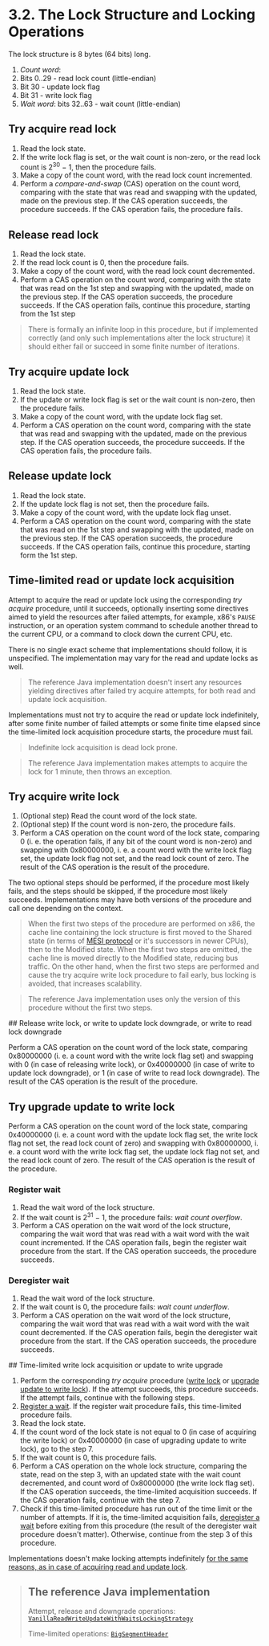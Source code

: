 # 3.2. The Lock Structure and Locking Operations

The lock structure is 8 bytes (64 bits) long.

 1. *Count word*:
  1. Bits 0..29 - read lock count (little-endian)
  2. Bit 30 - update lock flag
  3. Bit 31 - write lock flag
 2. *Wait word*: bits 32..63 - wait count (little-endian)

## Try acquire read lock

 1. Read the lock state.
 2. If the write lock flag is set, or the wait count is non-zero, or the read lock count is
 2<sup>30</sup> &minus; 1, then the procedure fails.
 3. Make a copy of the count word, with the read lock count incremented.
 4. Perform a *compare-and-swap* (CAS) operation on the count word, comparing with the state that
 was read and swapping with the updated, made on the previous step. If the CAS operation succeeds,
 the procedure succeeds. If the CAS operation fails, the procedure fails.

## Release read lock

 1. Read the lock state.
 2. If the read lock count is 0, then the procedure fails.
 3. Make a copy of the count word, with the read lock count decremented.
 4. Perform a CAS operation on the count word, comparing with the state that was read on the 1st
 step and swapping with the updated, made on the previous step. If the CAS operation succeeds,
 the procedure succeeds. If the CAS operation fails, continue this procedure, starting from the 1st
 step

> There is formally an infinite loop in this procedure, but if implemented correctly (and only
> such implementations alter the lock structure) it should either fail or succeed in some finite
> number of iterations.

## Try acquire update lock

 1. Read the lock state.
 2. If the update or write lock flag is set or the wait count is non-zero, then the procedure fails.
 3. Make a copy of the count word, with the update lock flag set.
 4. Perform a CAS operation on the count word, comparing with the state that was read and swapping
 with the updated, made on the previous step. If the CAS operation succeeds, the procedure succeeds.
 If the CAS operation fails, the procedure fails.

## Release update lock

 1. Read the lock state.
 2. If the update lock flag is not set, then the procedure fails.
 3. Make a copy of the count word, with the update lock flag unset.
 4. Perform a CAS operation on the count word, comparing with the state that was read on the 1st
 step and swapping with the updated, made on the previous step. If the CAS operation succeeds, the
 procedure succeeds. If the CAS operation fails, continue this procedure, starting form the 1st
 step.

## Time-limited read or update lock acquisition

Attempt to acquire the read or update lock using the corresponding *try acquire* procedure, until it
succeeds, optionally inserting some directives aimed to yield the resources after failed attempts,
for example, x86's `PAUSE` instruction, or an operation system command to schedule another thread to
the current CPU, or a command to clock down the current CPU, etc.

There is no single exact scheme that implementations should follow, it is unspecified. The
implementation may vary for the read and update locks as well.

> The reference Java implementation doesn't insert any resources yielding directives after failed
> try acquire attempts, for both read and update lock acquisition.

Implementations must not try to acquire the read or update lock indefinitely, after some finite
number of failed attempts or some finite time elapsed since the time-limited lock acquisition
procedure starts, the procedure must fail.

> Indefinite lock acquisition is dead lock prone.

> The reference Java implementation makes attempts to acquire the lock for 1 minute, then throws
> an exception.

## Try acquire write lock

 1. (Optional step) Read the count word of the lock state.
 2. (Optional step) If the count word is non-zero, the procedure fails.
 3. Perform a CAS operation on the count word of the lock state, comparing 0 (i. e. the operation
 fails, if any bit of the count word is non-zero) and swapping with 0x80000000, i. e. a count word
 with the write lock flag set, the update lock flag not set, and the read lock count of zero. The
 result of the CAS operation is the result of the procedure.

The two optional steps should be performed, if the procedure most likely fails, and the steps should
be skipped, if the procedure most likely succeeds. Implementations may have both versions of the
procedure and call one depending on the context.

> When the first two steps of the procedure are performed on x86, the cache line containing the lock
> structure is first moved to the Shared state (in terms of [MESI protocol](
> https://en.wikipedia.org/wiki/MESI_protocol) or it's successors in newer CPUs), then to the
> Modified state. When the first two steps are omitted, the cache line is moved directly to the
> Modified state, reducing bus traffic. On the other hand, when the first two steps are performed
> and cause the try acquire write lock procedure to fail early, bus locking is avoided, that
> increases scalability.

> The reference Java implementation uses only the version of this procedure without the first two
> steps.

<a name="release-write-lock" />
<a name="write-to-update-lock-downgrade" />
<a name="write-to-read-lock-downgrade" />
## Release write lock, or write to update lock downgrade, or write to read lock downgrade

Perform a CAS operation on the count word of the lock state, comparing 0x80000000 (i. e. a count
word with the write lock flag set) and swapping with 0 (in case of releasing write lock), or
0x40000000 (in case of write to update lock downgrade), or 1 (in case of write to read lock
downgrade). The result of the CAS operation is the result of the procedure.

## Try upgrade update to write lock

Perform a CAS operation on the count word of the lock state, comparing 0x40000000 (i. e. a count
word with the update lock flag set, the write lock flag not set, the read lock count of zero) and
swapping with 0x80000000, i. e. a count word with the write lock flag set, the update lock flag not
set, and the read lock count of zero. The result of the CAS operation is the result of the
procedure.

### Register wait

 1. Read the wait word of the lock structure.
 2. If the wait count is 2<sup>31</sup> &minus; 1, the procedure fails: *wait count overflow*.
 3. Perform a CAS operation on the wait word of the lock structure, comparing the wait word that was
 read with a wait word with the wait count incremented. If the CAS operation fails, begin the
 register wait procedure from the start. If the CAS operation succeeds, the procedure succeeds.

### Deregister wait

 1. Read the wait word of the lock structure.
 2. If the wait count is 0, the procedure fails: *wait count underflow*.
 3. Perform a CAS operation on the wait word of the lock structure, comparing the wait word that was
 read with a wait word with the wait count decremented. If the CAS operation fails, begin the
 deregister wait procedure from the start. If the CAS operation succeeds, the procedure succeeds.

<a name="time-limited-write-lock-acquisition" />
<a name="time-limited-update-to-write-lock-upgrade" />
## Time-limited write lock acquisition or update to write upgrade

 1. Perform the corresponding *try acquire* procedure ([write lock](#try-acquire-write-lock) or
 [upgrade update to write lock](#try-upgrade-update-to-write-lock)). If the attempt succeeds, this
 procedure succeeds. If the attempt fails, continue with the following steps.
 2. [Register a wait](#register-wait). If the register wait procedure fails, this time-limited
 procedure fails.
 3. Read the lock state.
 4. If the count word of the lock state is not equal to 0 (in case of acquiring the write lock) or
 0x40000000 (in case of upgrading update to write lock), go to the step 7.
 5. If the wait count is 0, this procedure fails.
 6. Perform a CAS operation on the whole lock structure, comparing the state, read on the step 3,
 with an updated state with the wait count decremented, and count word of 0x80000000 (the write lock
 flag set). If the CAS operation succeeds, the time-limited acquisition succeeds. If the CAS
 operation fails, continue with the step 7.
 7. Check if this time-limited procedure has run out of the time limit or the number of attempts.
 If it is, the time-limited acquisition fails, [deregister a wait](#deregister-wait) before exiting
 from this procedure (the result of the deregister wait procedure doesn't matter). Otherwise,
 continue from the step 3 of this procedure.

Implementations doesn't make locking attempts indefinitely [for the same reasons, as in case of
acquiring read and update lock](#time-limited-read-or-update-lock-acquisition).

> ## The reference Java implementation
>
> Attempt, release and downgrade operations: [`VanillaReadWriteUpdateWithWaitsLockingStrategy`](
> https://github.com/OpenHFT/Chronicle-Algorithms/blob/master/src/main/java/net/openhft/chronicle/algo/locks/VanillaReadWriteUpdateWithWaitsLockingStrategy.java)
>
> Time-limited operations: [`BigSegmentHeader`](
> ../src/main/java/net/openhft/chronicle/hash/impl/BigSegmentHeader.java)
